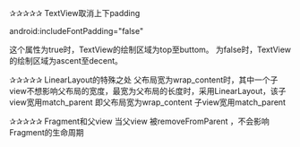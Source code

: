 ✰✰✰✰✰   TextView取消上下padding

android:includeFontPadding="false"

这个属性为true时，TextView的绘制区域为top至buttom。 为false时，TextView的绘制区域为ascent至decent。

✰✰✰✰✰   LinearLayout的特殊之处
父布局宽为wrap_content时，其中一个子view不想影响父布局的宽度，最宽为父布局的长度时，采用LinearLayout，该子view宽用match_parent
即父布局宽为wrap_content 子view宽用match_parent

✰✰✰✰✰  Fragment和父view
当父view 被removeFromParent ，不会影响Fragment的生命周期